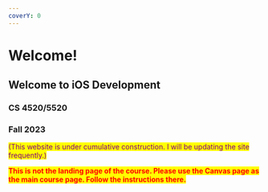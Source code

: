```yaml
---
coverY: 0
---
```


# Welcome!

## Welcome to iOS Development

### CS 4520/5520

### Fall 2023

<mark style="color:purple;">(This website is under cumulative construction. I will be updating the site frequently.)</mark>

<mark style="color:red;">**This is not the landing page of the course. Please use the Canvas page as the main course page.  Follow the instructions there.**</mark>
